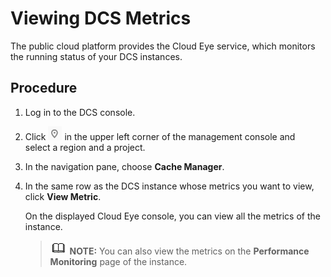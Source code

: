 # Viewing DCS Metrics<a name="dcs-en-ug-180424004"></a>

The public cloud platform provides the Cloud Eye service, which monitors the running status of your DCS instances.

## Procedure<a name="section4474291117942"></a>

1.  Log in to the DCS console.
2.  Click  ![](figures/project.png) in the upper left corner of the management console and select a region and a project.
3.  In the navigation pane, choose  **Cache Manager**.
4.  In the same row as the DCS instance whose metrics you want to view, click  **View Metric**.

    On the displayed Cloud Eye console, you can view all the metrics of the instance.

    >![](public_sys-resources/icon-note.gif) **NOTE:** 
    >You can also view the metrics on the  **Performance Monitoring**  page of the instance.


